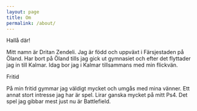 ```yaml
---
layout: page
title: Om
permalink: /about/
---
```


<p>Hallå där!</p>
<p>Mitt namn är Dritan Zendeli. Jag är född och uppväxt i Färsjestaden på Öland. Har bort på Öland tills jag gick ut gymnasiet och efter det flyttader jag in till Kalmar. Idag bor jag i Kalmar tillsammans med min flickvän. </p>
<p>Fritid</p>
<p>På min fritid gymmar jag väldigt mycket och umgås med mina vänner. Ett annat stort intresse jag har är spel. Lirar ganska mycket på mitt Ps4. Det spel jag gibbar mest just nu är Battlefield.</p>


